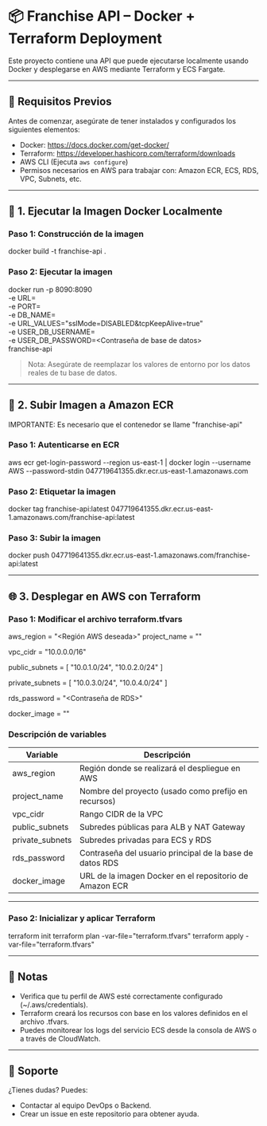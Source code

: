# 📦 Franchise API – Docker + Terraform Deployment

Este proyecto contiene una API que puede ejecutarse localmente usando Docker y desplegarse en AWS mediante Terraform y ECS Fargate.

---

## 🔧 Requisitos Previos

Antes de comenzar, asegúrate de tener instalados y configurados los siguientes elementos:

- Docker: https://docs.docker.com/get-docker/
- Terraform: https://developer.hashicorp.com/terraform/downloads
- AWS CLI (Ejecuta `aws configure`)
- Permisos necesarios en AWS para trabajar con: Amazon ECR, ECS, RDS, VPC, Subnets, etc.

---

## 🐳 1. Ejecutar la Imagen Docker Localmente

### Paso 1: Construcción de la imagen

docker build -t franchise-api .

### Paso 2: Ejecutar la imagen

docker run -p 8090:8090 \
  -e URL=<URL de la base de datos> \
  -e PORT=<Puerto de la base de datos> \
  -e DB_NAME=<Nombre de la base de datos> \
  -e URL_VALUES="sslMode=DISABLED&tcpKeepAlive=true" \
  -e USER_DB_USERNAME=<Usuario de base de datos> \
  -e USER_DB_PASSWORD=<Contraseña de base de datos> \
  franchise-api

> Nota: Asegúrate de reemplazar los valores de entorno por los datos reales de tu base de datos.

---

## 🚀 2. Subir Imagen a Amazon ECR

IMPORTANTE: Es necesario que el contenedor se llame "franchise-api"

### Paso 1: Autenticarse en ECR

aws ecr get-login-password --region us-east-1 | docker login --username AWS --password-stdin 047719641355.dkr.ecr.us-east-1.amazonaws.com

### Paso 2: Etiquetar la imagen

docker tag franchise-api:latest 047719641355.dkr.ecr.us-east-1.amazonaws.com/franchise-api:latest

### Paso 3: Subir la imagen

docker push 047719641355.dkr.ecr.us-east-1.amazonaws.com/franchise-api:latest

---

## 🌐 3. Desplegar en AWS con Terraform

### Paso 1: Modificar el archivo terraform.tfvars

aws_region      = "<Región AWS deseada>"
project_name    = "<Nombre del proyecto>"

vpc_cidr        = "10.0.0.0/16"

public_subnets  = [
  "10.0.1.0/24",
  "10.0.2.0/24"
]

private_subnets = [
  "10.0.3.0/24",
  "10.0.4.0/24"
]

rds_password    = "<Contraseña de RDS>"

docker_image    = "<URI de la imagen Docker en ECR>"

### Descripción de variables

Variable         | Descripción
------------------|--------------------------------------------------------------
aws_region        | Región donde se realizará el despliegue en AWS
project_name      | Nombre del proyecto (usado como prefijo en recursos)
vpc_cidr          | Rango CIDR de la VPC
public_subnets    | Subredes públicas para ALB y NAT Gateway
private_subnets   | Subredes privadas para ECS y RDS
rds_password      | Contraseña del usuario principal de la base de datos RDS
docker_image      | URL de la imagen Docker en el repositorio de Amazon ECR

---

### Paso 2: Inicializar y aplicar Terraform

terraform init
terraform plan -var-file="terraform.tfvars"
terraform apply -var-file="terraform.tfvars"

---

## 📝 Notas

- Verifica que tu perfil de AWS esté correctamente configurado (~/.aws/credentials).
- Terraform creará los recursos con base en los valores definidos en el archivo .tfvars.
- Puedes monitorear los logs del servicio ECS desde la consola de AWS o a través de CloudWatch.

---

## 🛟 Soporte

¿Tienes dudas? Puedes:

- Contactar al equipo DevOps o Backend.
- Crear un issue en este repositorio para obtener ayuda.
